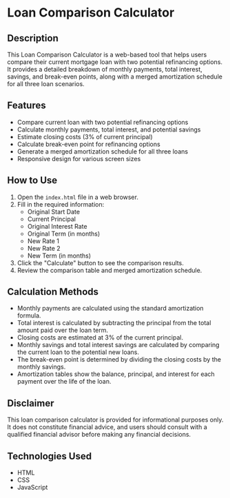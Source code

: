 # Loan Comparison Calculator

## Description

This Loan Comparison Calculator is a web-based tool that helps users compare their current mortgage loan with two potential refinancing options. It provides a detailed breakdown of monthly payments, total interest, savings, and break-even points, along with a merged amortization schedule for all three loan scenarios.

## Features

- Compare current loan with two potential refinancing options
- Calculate monthly payments, total interest, and potential savings
- Estimate closing costs (3% of current principal)
- Calculate break-even point for refinancing options
- Generate a merged amortization schedule for all three loans
- Responsive design for various screen sizes

## How to Use

1. Open the `index.html` file in a web browser.
2. Fill in the required information:
   - Original Start Date
   - Current Principal
   - Original Interest Rate
   - Original Term (in months)
   - New Rate 1
   - New Rate 2
   - New Term (in months)
3. Click the "Calculate" button to see the comparison results.
4. Review the comparison table and merged amortization schedule.

## Calculation Methods

- Monthly payments are calculated using the standard amortization formula.
- Total interest is calculated by subtracting the principal from the total amount paid over the loan term.
- Closing costs are estimated at 3% of the current principal.
- Monthly savings and total interest savings are calculated by comparing the current loan to the potential new loans.
- The break-even point is determined by dividing the closing costs by the monthly savings.
- Amortization tables show the balance, principal, and interest for each payment over the life of the loan.

## Disclaimer

This loan comparison calculator is provided for informational purposes only. It does not constitute financial advice, and users should consult with a qualified financial advisor before making any financial decisions.

## Technologies Used

- HTML
- CSS
- JavaScript
